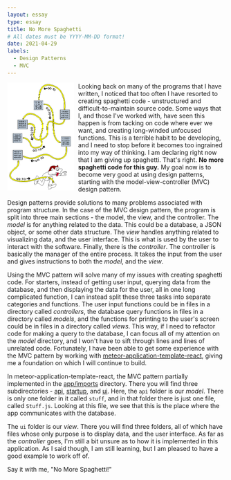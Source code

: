 ```yaml
---
layout: essay
type: essay
title: No More Spaghetti
# All dates must be YYYY-MM-DD format!
date: 2021-04-29
labels:
  - Design Patterns
  - MVC
---
```


<img style="float: left; padding-right: 10px; padding-bottom: 10px" src="../images/spaghettiCode.gif" height="250" alt="spaghetti code meme"> 

Looking back on many of the programs that I have written, I noticed that too often I have resorted to creating 
spaghetti code - unstructured and difficult-to-maintain source code. Some ways that I, and those I've worked with, have 
seen this happen is from tacking on code where ever we want, and creating long-winded unfocused functions. This is a 
terrible habit to be developing, and I need to stop before it becomes too ingrained into my way of thinking. I am 
declaring right now that I am giving up spaghetti. That's right. **No more spaghetti code for this guy.** My goal now is
to become very good at using design patterns, starting with the model-view-controller (MVC) design pattern. 

Design patterns provide solutions to many problems associated with program structure. In the case of the MVC design 
pattern, the program is split into three main sections - the model, the view, and the controller. The *model* is for 
anything related to the data. This could be a database, a JSON object, or some other data structure. The *view* handles 
anything related to visualizing data, and the user interface. This is what is used by the user to interact with the 
software. Finally, there is the *controller*. The controller is basically the manager of the entire process. It takes 
the input from the user and gives instructions to both the *model*, and the *view*.

Using the MVC pattern will solve many of my issues with creating spaghetti code. For starters, instead of getting user 
input, querying data from the database, and then displaying the data for the user, all in one long complicated function, I 
can instead split these three tasks into separate categories and functions. The user input functions could be in files in 
a directory called *controllers*, the database query functions in files in a directory called *models*, and the functions 
for printing to the user's screen could be in files in a directory called *views*. This way, if I need to refactor code 
for making a query to the database, I can focus all of my attention on the *model* directory, and I won't have to sift 
through lines and lines of unrelated code. Fortunately, I have been able to get some experience with the MVC pattern by 
working with 
[meteor-application-template-react](https://ics-software-engineering.github.io/meteor-application-template-react/), 
giving me a foundation on which I will continue to build.

In meteor-application-template-react, the MVC pattern partially implemented in the 
[app/imports](https://github.com/ics-software-engineering/meteor-application-template-react/tree/master/app/imports)
directory. There you will find three subdirectories - 
[api](https://github.com/ics-software-engineering/meteor-application-template-react/tree/master/app/imports/api), 
[startup](https://github.com/ics-software-engineering/meteor-application-template-react/tree/master/app/imports/startup), 
and [ui](https://github.com/ics-software-engineering/meteor-application-template-react/tree/master/app/imports/ui). Here,
the `api` folder is our *model*. There is only one folder in it called `stuff`, and in that folder there is just one file,
called `Stuff.js`. Looking at this file, we see that this is the place where the app communicates with the database. 

The `ui` folder is our *view*. There you will find three folders, all of which have files whose only purpose is to 
display data, and the user interface. As far as the *controller* goes, I'm still a bit unsure as to how it is 
implemented in this application. As I said though, I am still learning, but I am pleased to have a good example to work
off of.

Say it with me, "No More Spaghetti!"